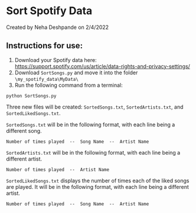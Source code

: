 # Sort Spotify Data

Created by Neha Deshpande on 2/4/2022

## Instructions for use:

1. Download your Spotify data here: https://support.spotify.com/us/article/data-rights-and-privacy-settings/
2. Download `SortSongs.py` and move it into the folder `\my_spotify_data\MyData\`
3. Run the following command from a terminal:

```
python SortSongs.py
```

Three new files will be created: `SortedSongs.txt`, `SortedArtists.txt`, and `SortedLikedSongs.txt`.

`SortedSongs.txt` will be in the following format, with each line being a different song.
```
Number of times played  --  Song Name  --  Artist Name
```
`SortedArtists.txt` will be in the following format, with each line being a different artist.
		
```
Number of times played  --  Artist Name
```
`SortedLikedSongs.txt` displays the number of times each of the liked songs are played. It will be in the following format, with each line being a different artist. 
```
Number of times played  --  Song Name  --  Artist Name
```
